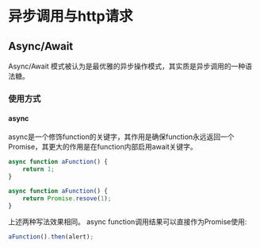 # 异步调用与http请求

## Async/Await

Async/Await 模式被认为是最优雅的异步操作模式，其实质是异步调用的一种语法糖。

### 使用方式
#### async
async是一个修饰function的关键字，其作用是确保function永远返回一个Promise，其更大的作用是在function内部启用await关键字。
```javascript
async function aFunction() {
    return 1;
}

async function aFunction() {
    return Promise.resove(1);
}
```
上述两种写法效果相同。
async function调用结果可以直接作为Promise使用:
```javascript
aFunction().then(alert);
```
